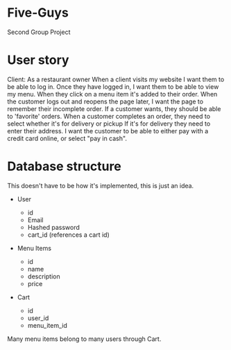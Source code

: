 # Five-Guys
Second Group Project

# User story

Client:
As a restaurant owner
When a client visits my website I want them to be able to log in.
Once they have logged in, I want them to be able to view my menu.
When they click on a menu item it's added to their order.
When the customer logs out and reopens the page later, I want the page to remember their incomplete order.
If a customer wants, they should be able to 'favorite' orders.
When a customer completes an order, they need to select whether it's for delivery or pickup
If it's for delivery they need to enter their address.
I want the customer to be able to either pay with a credit card online, or select "pay in cash".


# Database structure
This doesn't have to be how it's implemented, this is just an idea.

- User
    - id
    - Email
    - Hashed password
    - cart_id (references a cart id)

- Menu Items
    - id
    - name
    - description
    - price

- Cart
    - id
    - user_id
    - menu_item_id

Many menu items belong to many users through Cart.
